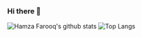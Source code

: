 ### Hi there 👋

<!--
**HamzaIbnFarooq/hamzaibnfarooq** is a ✨ _special_ ✨ repository because its `README.md` (this file) appears on your GitHub profile.

Here are some ideas to get you started:

- 🔭 I’m currently working on ...
- 🌱 I’m currently learning ...
- 👯 I’m looking to collaborate on ...
- 🤔 I’m looking for help with ...
- 💬 Ask me about ...
- 📫 How to reach me: ...
- 😄 Pronouns: ...
- ⚡ Fun fact: ...
-->


![Hamza Farooq's github stats](https://github-readme-stats.vercel.app/api?username=hamzaibnfarooq&show_icons=true&title_color=fff&icon_color=79ff97&text_color=9f9f9f&bg_color=151515&count_private=true)
![Top Langs](https://github-readme-stats.vercel.app/api/top-langs/?username=hamzaibnfarooq)

